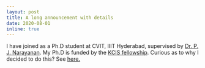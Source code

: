 ```yaml
---
layout: post
title: A long announcement with details
date: 2020-08-01
inline: true
---
```


I have joined as a Ph.D student at CVIT, IIIT Hyderabad, supervised by <a target="_blank" href="https://scholar.google.co.in/citations?user=3HKjt_IAAAAJ&hl=en">Dr. P. J. Narayanan</a>. My Ph.D is funded by the <a target="_blank" href="https://kcis.iiit.ac.in/fellowship">KCIS fellowship</a>. Curious as to why I decided to do this? See <a target="_blank" href="https://www.youtube.com/watch?v=dQw4w9WgXcQ&ab_channel=OfficialRickAstley">here.</a>
